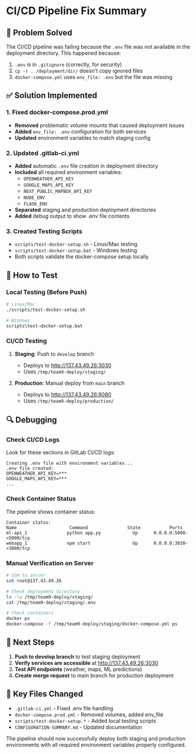 # CI/CD Pipeline Fix Summary

## 🎯 Problem Solved
The CI/CD pipeline was failing because the `.env` file was not available in the deployment directory. This happened because:
1. `.env` is in `.gitignore` (correctly, for security)
2. `cp -r . /deployment/dir/` doesn't copy ignored files
3. `docker-compose.yml` uses `env_file: .env` but the file was missing

## ✅ Solution Implemented

### 1. Fixed docker-compose.prod.yml
- **Removed** problematic volume mounts that caused deployment issues
- **Added** `env_file: .env` configuration for both services
- **Updated** environment variables to match staging config

### 2. Updated .gitlab-ci.yml
- **Added** automatic `.env` file creation in deployment directory
- **Included** all required environment variables:
  - `OPENWEATHER_API_KEY`
  - `GOOGLE_MAPS_API_KEY` 
  - `NEXT_PUBLIC_MAPBOX_API_KEY`
  - `NODE_ENV`
  - `FLASK_ENV`
- **Separated** staging and production deployment directories
- **Added** debug output to show .env file contents

### 3. Created Testing Scripts
- `scripts/test-docker-setup.sh` - Linux/Mac testing
- `scripts/test-docker-setup.bat` - Windows testing
- Both scripts validate the docker-compose setup locally

## 🧪 How to Test

### Local Testing (Before Push)
```bash
# Linux/Mac
./scripts/test-docker-setup.sh

# Windows
scripts\test-docker-setup.bat
```

### CI/CD Testing
1. **Staging**: Push to `develop` branch
   - Deploys to http://137.43.49.26:3030
   - Uses `/tmp/team9-deploy/staging/`

2. **Production**: Manual deploy from `main` branch
   - Deploys to http://137.43.49.26:8080
   - Uses `/tmp/team9-deploy/production/`

## 🔍 Debugging

### Check CI/CD Logs
Look for these sections in GitLab CI/CD logs:
```
Creating .env file with environment variables...
.env file created:
OPENWEATHER_API_KEY=***
GOOGLE_MAPS_API_KEY=***
...
```

### Check Container Status
The pipeline shows container status:
```
Container status:
Name                    Command               State           Ports
ml-api_1               python app.py            Up      0.0.0.0:5000->5000/tcp
webapp_1               npm start                Up      0.0.0.0:3030->3000/tcp
```

### Manual Verification on Server
```bash
# SSH to server
ssh root@137.43.49.26

# Check deployment directory
ls -la /tmp/team9-deploy/staging/
cat /tmp/team9-deploy/staging/.env

# Check containers
docker ps
docker-compose -f /tmp/team9-deploy/staging/docker-compose.yml ps
```

## 🚀 Next Steps

1. **Push to develop branch** to test staging deployment
2. **Verify services are accessible** at http://137.43.49.26:3030
3. **Test API endpoints** (weather, maps, ML predictions)
4. **Create merge request** to main branch for production deployment

## 📝 Key Files Changed

- `.gitlab-ci.yml` - Fixed .env file handling
- `docker-compose.prod.yml` - Removed volumes, added env_file
- `scripts/test-docker-setup.*` - Added local testing scripts
- `CONFIGURATION-SUMMARY.md` - Updated documentation

The pipeline should now successfully deploy both staging and production environments with all required environment variables properly configured.
